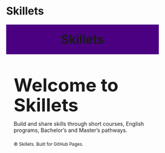 # Skillets
<!DOCTYPE html><html lang="en">
<head>
  <meta charset="utf-8" />
  <meta name="viewport" content="width=device-width, initial-scale=1" />
  <title>Skillets — GitHub Pages</title>
  <meta name="description" content=" Simple, mobile‑friendly website template with a purple background and left-aligned title." />
  <link href="https://fonts.googleapis.com/css2?family=Inter:wght@400;600;700&display=swap" rel="stylesheet">
  <style>
    : root{
      --bg: #4b0082; /* white background */
      --muted: #d1b3ff;
      --text: #ffffff;
      --accent: #ffccff;
      --shadow: 0 10px 30px rgba(0,0,0,.35);
      --radius: 16px;
      --maxw: 1100px;
    }
    *{box-sizing:border-box}
    html,body{height:100%}
    body{margin:0; font-family: Inter,system-ui, Segoe UI, Roboto, Helvetica, Arial, sans-serif; color: var(--text); background: var(--bg)}
    a{color:var(--accent); text-decoration:none}
    .container{max-width:var(--maxw); margin-inline:auto; padding:0 20px}header{padding:20px; background:rgba(75,0,130,1)}
.brand-title{font-size:2rem; font-weight:700; text-align:left; color:var(--text)}

.hero{padding:64px 0 32px;}
.hero h1{font-size:clamp(28px, 6vw, 48px); line-height:1.1; margin:0 0 14px; text-align:left}
.hero p{max-width:720px; color:var(--muted); margin:0 0 22px}

footer{border-top:1px solid rgba(255,255,255,.2); padding:24px 0; color:var(--muted); text-align:center}

  </style>
</head>
<body>
  <header>
    <div class="container">
      <span class="brand-title">Skillets</span>
    </div>
  </header>  <main id="top">
    <section class="hero">
      <div class="container">
        <h1>Welcome to Skillets</h1>
        <p>Build and share skills through short courses, English programs, Bachelor’s and Master’s pathways.</p>
      </div>
    </section>
  </main>  <footer>
    <div class="container">
      <small>© <span id="year"></span> Skillets. Built for GitHub Pages.</small>
    </div>
  </footer>  <script>
    document.getElementById('year').textContent = new Date().getFullYear();
  </script></body>
</html>
